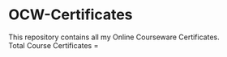 # OCW-Certificates
This repository contains all my Online Courseware Certificates.<br>
Total Course Certificates = 

  
  

